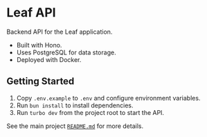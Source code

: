 # Leaf API

Backend API for the Leaf application.

* Built with Hono.
* Uses PostgreSQL for data storage.
* Deployed with Docker.
<!-- * [OpenAPI Docs with Scalar](https://api.leaf.gozman.xyz/api/reference) -->

## Getting Started

1. Copy `.env.example` to `.env` and configure environment variables.
2. Run `bun install` to install dependencies.
3. Run `turbo dev` from the project root to start the API.

See the main project [`README.md`](https://github.com/gozmanthefirst/leaf) for more details.
